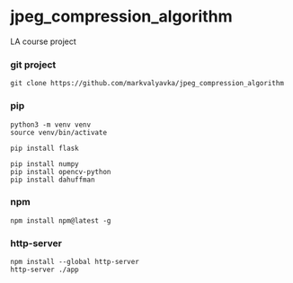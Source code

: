 # jpeg_compression_algorithm
LA course project

### git project
```
git clone https://github.com/markvalyavka/jpeg_compression_algorithm
```

### pip
```
python3 -m venv venv
source venv/bin/activate

pip install flask

pip install numpy
pip install opencv-python
pip install dahuffman
```

### npm
```
npm install npm@latest -g
```

### http-server
```
npm install --global http-server
http-server ./app
```
